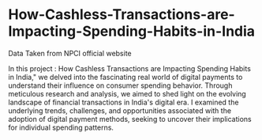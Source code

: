 # How-Cashless-Transactions-are-Impacting-Spending-Habits-in-India

Data Taken from NPCI official website

In this project : How Cashless Transactions are Impacting Spending Habits in India," we delved into the fascinating real world of digital payments to understand their influence on consumer spending behavior. Through meticulous research and analysis, we aimed to shed light on the evolving landscape of financial transactions in India's digital era.
I  examined the underlying trends, challenges, and opportunities associated with the adoption of digital payment methods, seeking to uncover their implications for individual spending patterns.

